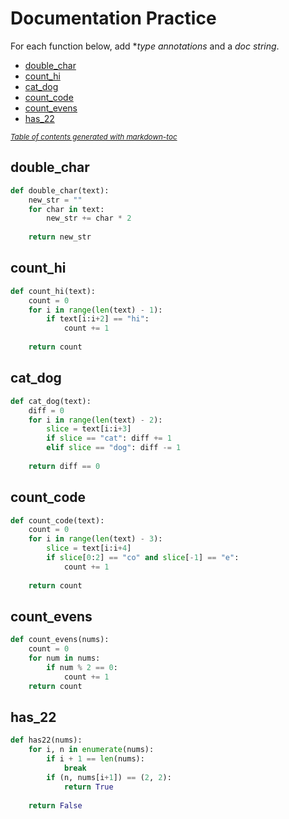 # Documentation Practice

For each function below, add **type annotations* and a *doc string*.

- [double_char](#double-char)
- [count_hi](#count-hi)
- [cat_dog](#cat-dog)
- [count_code](#count-code)
- [count_evens](#count-evens)
- [has_22](#has-22)

<small><i><a href='http://ecotrust-canada.github.io/markdown-toc/'>Table of contents generated with markdown-toc</a></i></small>



## double_char
```python
def double_char(text):
    new_str = ""
    for char in text:
        new_str += char * 2
    
    return new_str
```

## count_hi
```python
def count_hi(text):
    count = 0
    for i in range(len(text) - 1):
        if text[i:i+2] == "hi":
            count += 1
    
    return count
```

## cat_dog
```python
def cat_dog(text):
    diff = 0
    for i in range(len(text) - 2):
        slice = text[i:i+3]
        if slice == "cat": diff += 1
        elif slice == "dog": diff -= 1
    
    return diff == 0
```

## count_code
```python
def count_code(text):
    count = 0
    for i in range(len(text) - 3):
        slice = text[i:i+4]
        if slice[0:2] == "co" and slice[-1] == "e":
            count += 1
    
    return count
```


## count_evens
```python
def count_evens(nums):
    count = 0
    for num in nums:
        if num % 2 == 0:
            count += 1
    return count
```

## has_22
```python
def has22(nums):
    for i, n in enumerate(nums):
        if i + 1 == len(nums):
            break
        if (n, nums[i+1]) == (2, 2):
            return True
        
    return False
```

